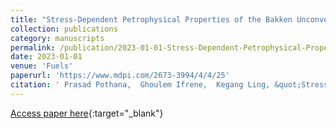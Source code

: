 ```yaml
---
title: "Stress-Dependent Petrophysical Properties of the Bakken Unconventional Petroleum System: Insights from Elastic Wave Velocities and Permeability Measurements"
collection: publications
category: manuscripts
permalink: /publication/2023-01-01-Stress-Dependent-Petrophysical-Properties-of-the-Bakken-Unconventional-Petroleum-System-Insights-from-Elastic-Wave-Velocities-and-Permeability-Measurements
date: 2023-01-01
venue: 'Fuels'
paperurl: 'https://www.mdpi.com/2673-3994/4/4/25'
citation: ' Prasad Pothana,  Ghoulem Ifrene,  Kegang Ling, &quot;Stress-Dependent Petrophysical Properties of the Bakken Unconventional Petroleum System: Insights from Elastic Wave Velocities and Permeability Measurements.&quot; Fuels, 2023.'
---
```

[Access paper here](https://www.mdpi.com/2673-3994/4/4/25){:target="_blank"}
